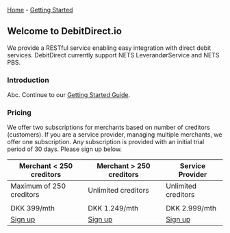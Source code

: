 [Home](/) - [Getting Started](/getting-started)

## Welcome to DebitDirect.io

We provide a RESTful service enabling easy integration with direct debit services. DebitDirect currently support NETS LeverandørService and NETS PBS.

### Introduction

Abc. Continue to our [Getting Started Guide](https://debitdirect.github.io/getting-started).

### Pricing
We offer two subscriptions for merchants based on number of creditors (customers). If you are a service provider, managing multiple merchants, we offer one subscription. Any subscription is provided with an initial trial period of 30 days. Please sign up below.

| Merchant < 250 creditors | Merchant > 250 creditors | Service Provider |
|---|---|---|
| Maximum of 250 creditors | Unlimited creditors | Unlimited creditors |
|   |   |   |
| DKK 399/mth | DKK 1.249/mth | DKK 2.999/mth |
| [Sign up](https://debitdirect.typeform.com/to/IHV7wU) | [Sign up](https://debitdirect.typeform.com/to/IHV7wU) | [Sign up](https://debitdirect.typeform.com/to/R5DlXq)  |
